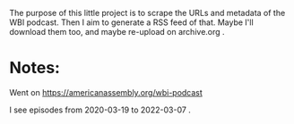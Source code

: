 The purpose of this little project is to scrape the URLs and metadata of the 
WBI podcast. Then I aim to generate a RSS feed of that. Maybe I'll download 
them too, and maybe re-upload on archive.org .

# Notes:

Went on https://americanassembly.org/wbi-podcast

I see episodes from 2020-03-19 to 2022-03-07 .
